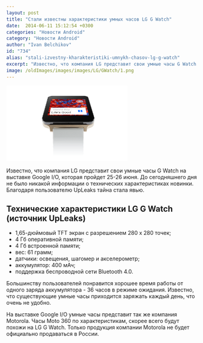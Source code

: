 ```yaml
---
layout: post
title: "Стали известны характеристики умных часов LG G Watch"
date:  2014-06-11 15:12:54 +0300
categories: "Новости Android"
category: "Новости Android"
author: "Ivan Belchikov"
id: "734"
alias: "stali-izvestny-kharakteristiki-umnykh-chasov-lg-g-watch"
excerpt: "Известно, что компания LG представит свои умные часы G Watch на выставке Google I/O, которая пройдет 25-26 июня. До сегодняшнего дня не было никакой информации о технических характеристиках новинки. Благодаря пользователю UpLeaks тайна стала явью."
image: /oldImages/images/images/LG/GWatch/1.png
---
```

<img  src="/oldImages/images/images/LG/GWatch/1.png" alt="Lg G Watch" width="320" height="199" />

Известно, что компания LG представит свои умные часы G Watch на выставке Google I/O, которая пройдет 25-26 июня. До сегодняшнего дня не было никакой информации о технических характеристиках новинки. Благодаря пользователю UpLeaks тайна стала явью.


<h2>Технические характеристики LG G Watch (источник UpLeaks)</h2>
<ul>
<li>1,65-дюймовый TFT экран с разрешением 280 x 280 точек;</li>
<li>4 Гб оперативной памяти;</li>
<li>4 Гб встроенной памяти;</li>
<li>вес: 61 грамм;</li>
<li>датчики: освещения, шагомер и акселерометр;</li>
<li>аккумулятор: 400 мАч;</li>
<li>поддержка беспроводной сети Bluetooth 4.0.</li>
</ul>
Большинству пользователей понравится хорошее время работы от одного заряда аккумулятора - 36 часов в режиме ожидания. Известно, что существующие умные часы приходится заряжать каждый день, что очень не удобно.

На выставке Google I/O умные часы представит так же компания Motorola. Часы Moto 360 по характеристикам, скорее всего будут похожи на LG G Watch. Только продукция компании Motorola не будет официально продаваться в России.
